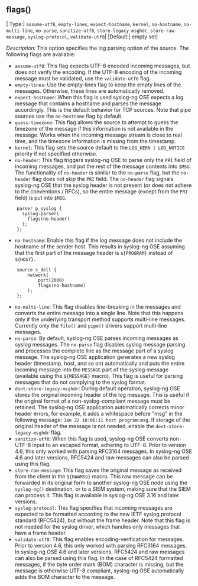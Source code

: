 ## flags()

|   Type:|       `assume-utf8`, `empty-lines`, `expect-hostname`, `kernel`, `no-hostname`, `no-multi-line`, `no-parse`, `sanitize-utf8`, `store-legacy-msghdr`, `store-raw-message`, `syslog-protocol`, `validate-utf8`|
|Default:|              empty set|

*Description:* This option specifies the log parsing option of the source. The following flags are available:
* `assume-utf8`: This flag expects UTF-8 encoded incoming messages, but does not verify the encoding. If the UTF-8 encoding of the incoming message must be validated, use the `validate-utf8` flag.
* `empty-lines`: Use the empty-lines flag to keep the empty lines of the messages. Otherwise, these lines are automatically removed.
* `expect-hostname`: When this flag is used syslog-ng OSE expects a log message that contains a hostname and parses the message accordingly. This is the default behavior for TCP sources. Note that pipe sources use the `no-hostname` flag by default.
* `guess-timezone`: This flag allows the source to attempt to guess the timezone of the message if this information is not available in the message. Works when the incoming message stream is close to real time, and the timezone information is missing from the timestamp.
* `kernel`: This flag sets the source default to the `LOG_KERN | LOG_NOTICE` priority if not specified otherwise.
* `no-header`: This flag triggers syslog-ng OSE to parse only the `PRI` field of incoming messages, and put the rest of the message contents into `$MSG`.
The functionality of `no-header` is similar to the `no-parse` flag, but the `no-header` flag does not skip the `PRI` field. The `no-header` flag signals syslog-ng OSE that the syslog header is not present (or does not adhere to the conventions / RFCs), so the entire message (except from the `PRI` field) is put into `$MSG`.
```config
    parser p_syslog {
      syslog-parser(
        flags(no-header)
      );
    };
```

* `no-hostname`: Enable this flag if the log message does not include the hostname of the sender host. This results in syslog-ng OSE assuming that the first part of the message header is `${PROGRAM}` instead of `${HOST}`.
```config
    source s_dell {
        network(
            port(2000)
            flags(no-hostname)
        );
    };
```

* `no-multi-line`: This flag disables line-breaking in the messages and converts the entire message into a single line. Note that this happens only if the underlying transport method supports multi-line messages. Currently only the `file()` and `pipe()` drivers support multi-line messages.
* `no-parse`: By default, syslog-ng OSE parses incoming messages as syslog messages. The `no-parse` flag disables syslog message parsing and processes the complete line as the message part of a syslog message. The syslog-ng OSE application generates a new syslog header (timestamp, host, and so on) automatically and puts the entire incoming message into the `MESSAGE` part of the syslog message (available using the `${MESSAGE}` macro). This flag is useful for parsing messages that do not complying to the syslog format.
* `dont-store-legacy-msghdr`: During default operation, syslog-ng OSE stores the original incoming header of the log message. This is useful if the original format of a non-syslog-compliant message must be retained. The syslog-ng OSE application automatically corrects minor header errors, for example, it adds a whitespace before "msg" in the following message: `Jan 22 10:06:11 host program:msg`. If storage of the original header of the message is not needed, enable the `dont-store-legacy-msghdr` flag.
* `sanitize-utf8`: When this flag is used, syslog-ng OSE converts non-UTF-8 input to an escaped format, adhering to UTF-8.
Prior to version 4.6, this only worked with parsing RFC3164 messages. In syslog-ng OSE 4.6 and later versions, RFC5424 and raw messages can also be parsed using this flag.
* `store-raw-message`: This flag saves the original message as received from the client in the `${RAWMSG}` macro. This raw message can be forwarded in its original form to another syslog-ng OSE node using the `syslog-ng()` destination, or to a SIEM system, making sure that the SIEM can process it. This flag is available in syslog-ng OSE 3.16 and later versions.
* `syslog-protocol`: This flag specifies that incoming messages are expected to be formatted according to the new IETF syslog protocol standard (RFC5424), but without the frame header. Note that this flag is not needed for the syslog driver, which handles only messages that have a frame header.
* `validate-utf8`: This flag enables encoding-verification for messages.
Prior to version 4.6, this only worked with parsing RFC3164 messages. In syslog-ng OSE 4.6 and later versions, RFC5424 and raw messages can also be parsed using this flag.
In the case of RFC5424 formatted messages, if the byte order mark (BOM) character is missing, but the message is otherwise UTF-8 compliant, syslog-ng OSE automatically adds the BOM character to the message.